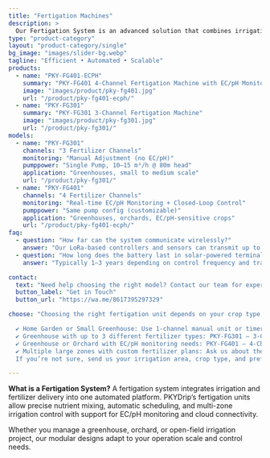 ```yaml
---
title: "Fertigation Machines"
description: >
  Our Fertigation System is an advanced solution that combines irrigation and fertilization, delivering precise nutrient management for agricultural and horticultural applications. Featuring cutting-edge sensors, the system continuously monitors and adjusts pH, EC(electrical conductivity), and nutrient levels, ensuring optimal plant health and growth.
type: "product-category"
layout: "product-category/single"
bg_image: "images/slider-bg.webp"
tagline: "Efficient • Automated • Scalable"
products:
  - name: "PKY-FG401-ECPH"
    summary: "PKY-FG401 4-Channel Fertigation Machine with EC/pH Monitoring"
    image: "images/product/pky-fg401.jpg"
    url: "/product/pky-fg401-ecph/"
  - name: "PKY-FG301" 
    summary: "PKY-FG301 3-Channel Fertigation Machine"
    image: "images/product/pky-fg301.jpg"
    url: "/product/pky-fg301/"
models:
  - name: "PKY-FG301"
    channels: "3 Fertilizer Channels"
    monitoring: "Manual Adjustment (no EC/pH)"
    pumppower: "Single Pump, 10–15 m³/h @ 80m head"
    application: "Greenhouses, small to medium scale"
    url: "/product/pky-fg301/"
  - name: "PKY-FG401"
    channels: "4 Fertilizer Channels"
    monitoring: "Real-time EC/pH Monitoring + Closed-Loop Control"
    pumppower: "Same pump config (customizable)"
    application: "Greenhouses, orchards, EC/pH-sensitive crops"
    url: "/product/pky-fg401-ecph/"
faq:
  - question: "How far can the system communicate wirelessly?"
    answer: "Our LoRa-based controllers and sensors can transmit up to 3.5 km in open space. For longer distances, you can add signal repeaters or mesh nodes."
  - question: "How long does the battery last in solar-powered terminals?"
    answer: "Typically 1–3 years depending on control frequency and transmission intervals. We offer 3-year and 5-year battery options."

contact:
  text: "Need help choosing the right model? Contact our team for expert advice."
  button_label: "Get in Touch"
  button_url: "https://wa.me/8617395297329"

choose: "Choosing the right fertigation unit depends on your crop type, irrigation area, fertilizer strategy, and control needs. Below is a simple guide to help you decide:

  ✔ Home Garden or Small Greenhouse: Use 1-channel manual unit or timer controller
  ✔ Greenhouse with up to 3 different fertilizer types: PKY-FG301 – 3-Channel Machine
  ✔ Greenhouse or Orchard with EC/pH monitoring needs: PKY-FG401 – 4-Channel with EC/pH
  ✔ Multiple large zones with custom fertilizer plans: Ask us about the PKY-FG701 (7-channel) version
  If you’re not sure, send us your irrigation area, crop type, and preferred control style. We’ll recommend the best solution."

---
```

>
**What is a Fertigation System?**
A fertigation system integrates irrigation and fertilizer delivery into one automated platform. PKYDrip’s fertigation units allow precise nutrient mixing, automatic scheduling, and multi-zone irrigation control with support for EC/pH monitoring and cloud connectivity.

Whether you manage a greenhouse, orchard, or open-field irrigation project, our modular designs adapt to your operation scale and control needs.
